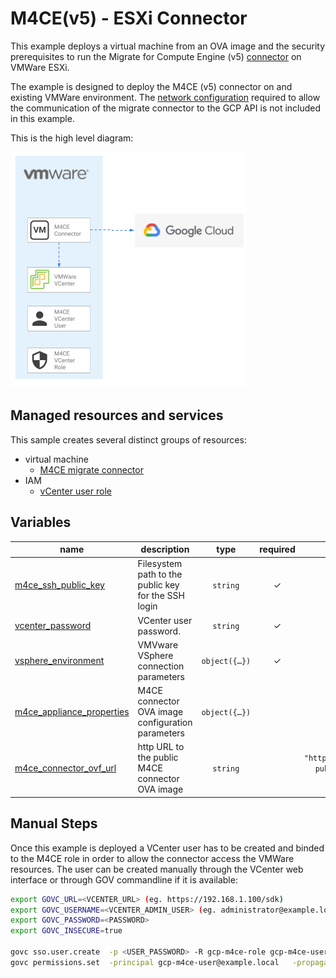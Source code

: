# M4CE(v5) - ESXi Connector

This example deploys a virtual machine from an OVA image and the security prerequisites to run the Migrate for Compute Engine (v5) [connector](https://cloud.google.com/migrate/compute-engine/docs/5.0/how-to/migrate-connector) on VMWare ESXi.

The example is designed to deploy the M4CE (v5) connector on and existing VMWare environment. The [network configuration](https://cloud.google.com/migrate/compute-engine/docs/5.0/concepts/architecture#migration_architecture) required to allow the communication of the migrate connector to the GCP API is not included in this example.

This is the high level diagram:

![High-level diagram](diagram.png "High-level diagram")

## Managed resources and services

This sample creates several distinct groups of resources:

- virtual machine
  - [M4CE migrate connector](https://cloud.google.com/migrate/compute-engine/docs/5.0/how-to/migrate-connector#installing_the_migrate_connector) 
- IAM
  - [vCenter user role](https://cloud.google.com/migrate/compute-engine/docs/5.0/how-to/migrate-connector#step-1)
<!-- BEGIN TFDOC -->

## Variables

| name | description | type | required | default |
|---|---|:---:|:---:|:---:|
| [m4ce_ssh_public_key](variables.tf#L43) | Filesystem path to the public key for the SSH login | <code>string</code> | ✓ |  |
| [vcenter_password](variables.tf#L48) | VCenter user password. | <code>string</code> | ✓ |  |
| [vsphere_environment](variables.tf#L53) | VMVware VSphere connection parameters | <code title="object&#40;&#123;&#10;  vcenter_ip    &#61; string&#10;  vcenter_user  &#61; string&#10;  data_center   &#61; string&#10;  resource_pool &#61; string&#10;  host_ip       &#61; string&#10;  datastore     &#61; string&#10;  virtual_net   &#61; string&#10;&#125;&#41;">object&#40;&#123;&#8230;&#125;&#41;</code> | ✓ |  |
| [m4ce_appliance_properties](variables.tf#L15) | M4CE connector OVA image configuration parameters | <code title="object&#40;&#123;&#10;  hostname &#61; string&#10;  ip0      &#61; string&#10;  netmask0 &#61; string&#10;  gateway  &#61; string&#10;  DNS      &#61; string&#10;  proxy    &#61; string&#10;  route0   &#61; string&#10;&#125;&#41;">object&#40;&#123;&#8230;&#125;&#41;</code> |  | <code title="&#123;&#10;  &#34;hostname&#34; &#61; &#34;gcp-m4ce-connector&#34;&#10;  &#34;ip0&#34;      &#61; &#34;0.0.0.0&#34;&#10;  &#34;netmask0&#34; &#61; &#34;0.0.0.0&#34;&#10;  &#34;gateway&#34;  &#61; &#34;0.0.0.0&#34;&#10;  &#34;DNS&#34;      &#61; &#34;&#34;&#10;  &#34;proxy&#34;    &#61; &#34;&#34;&#10;  &#34;route0&#34;   &#61; &#34;&#34;&#10;&#125;">&#123;&#8230;&#125;</code> |
| [m4ce_connector_ovf_url](variables.tf#L37) | http URL to the public M4CE connector OVA image | <code>string</code> |  | <code>&#34;https:&#47;&#47;storage.googleapis.com&#47;vmmigration-public-artifacts&#47;migrate-connector-2-0-1663.ova&#34;</code> |

<!-- END TFDOC -->
## Manual Steps
Once this example is deployed a VCenter user has to be created and binded to the M4CE role in order to allow the connector access the VMWare resources.
The user can be created manually through the VCenter web interface or through GOV commandline if it is available:
```bash
export GOVC_URL=<VCENTER_URL> (eg. https://192.168.1.100/sdk)
export GOVC_USERNAME=<VCENTER_ADMIN_USER> (eg. administrator@example.local)
export GOVC_PASSWORD=<PASSWORD>
export GOVC_INSECURE=true

govc sso.user.create  -p <USER_PASSWORD> -R gcp-m4ce-role gcp-m4ce-user
govc permissions.set  -principal gcp-m4ce-user@example.local   -propagate=true  -role gcp-m4ce-role
```
